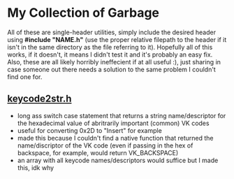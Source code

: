 # My Collection of Garbage
All of these are single-header utilities, simply include the desired header using **#include "NAME.h"** (use the proper relative filepath to the header if it isn't in the same directory as the file referring to it). Hopefully all of this works, if it doesn't, it means I didn't test it and it's probably an easy fix. Also, these are all likely horribly ineffecient if at all useful :), just sharing in case someone out there needs a solution to the same problem I couldn't find one for.
## [keycode2str.h](https://github.com/ethanxo/the-great-pacific-garbage-patch/blob/master/keycode2str.h)
- long ass switch case statement that returns a string name/descriptor for the hexadecimal value of abritrarily important (common) VK codes
- useful for converting 0x2D to "Insert" for example
- made this because I couldn't find a native function that returned the name/discriptor of the VK code (even if passing in the hex of backspace, for example, would return VK_BACKSPACE)
- an array with all keycode names/descriptors would suffice but I made this, idk why
